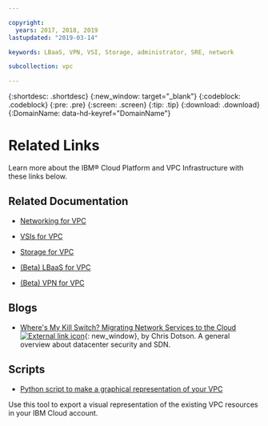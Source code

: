 ```yaml
---

copyright:
  years: 2017, 2018, 2019
lastupdated: "2019-03-14"

keywords: LBaaS, VPN, VSI, Storage, administrator, SRE, network

subcollection: vpc

---
```


{:shortdesc: .shortdesc}
{:new_window: target="_blank"}
{:codeblock: .codeblock}
{:pre: .pre}
{:screen: .screen}
{:tip: .tip}
{:download: .download}
{:DomainName: data-hd-keyref="DomainName"}

# Related Links

Learn more about the IBM® Cloud Platform and VPC Infrastructure with these links below.

## Related Documentation

* [Networking for VPC](/docs/infrastructure/vpc-network?topic=vpc-network-getting-started)

* [VSIs for VPC](/docs/vsi-is?topic=virtual-servers-is-gettingstartedvsigen#gettingstartedvsigen)

* [Storage for VPC](/docs/infrastructure/block-storage-is?topic=block-storage-is-block-storage-getting-started#block-storage-getting-started)

* [(Beta) LBaaS for VPC](/docs/infrastructure/vpc-network?topic=vpc-network---beta-using-load-balancers-in-ibm-cloud-vpc#--beta-using-load-balancers-in-ibm-cloud-vpc)

* [(Beta) VPN for VPC](/docs/infrastructure/vpc-network?topic=vpc-network---beta-using-vpn-with-your-vpc#--beta-using-vpn-with-your-vpc)


## Blogs 

*  [Where's My Kill Switch? Migrating Network Services to the Cloud ![External link icon](../../icons/launch-glyph.svg "External link icon")](https://www.ibm.com/w3-techblog/wcp/2018/09/migrating-network-services/){: new_window}, by Chris Dotson. A general overview about datacenter security and SDN.

## Scripts

* [Python script to make a graphical representation of your VPC](https://github.com/l2fprod/vpc-diagram-exporter)

Use this tool to export a visual representation of the existing VPC resources in your IBM Cloud account.
